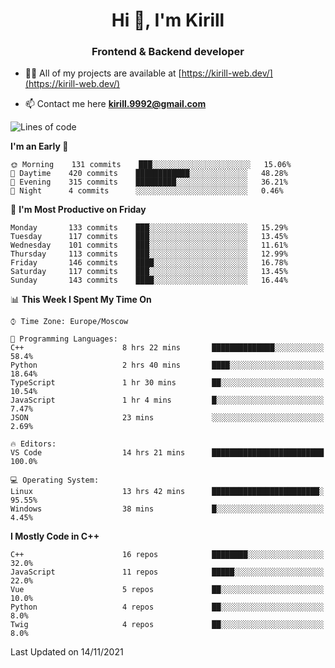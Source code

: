 <h1 align="center">Hi 👋, I'm Kirill</h1>
<h3 align="center">Frontend & Backend developer</h3>

- 👨‍💻 All of my projects are available at [https://kirill-web.dev/](https://kirill-web.dev/)

- 📫 Contact me here **kirill.9992@gmail.com**











<!--START_SECTION:waka-->
![Lines of code](https://img.shields.io/badge/From%20Hello%20World%20I%27ve%20Written-166769%20lines%20of%20code-blue)

**I'm an Early 🐤** 

```text
🌞 Morning    131 commits    ███░░░░░░░░░░░░░░░░░░░░░░   15.06% 
🌆 Daytime    420 commits    ████████████░░░░░░░░░░░░░   48.28% 
🌃 Evening    315 commits    █████████░░░░░░░░░░░░░░░░   36.21% 
🌙 Night      4 commits      ░░░░░░░░░░░░░░░░░░░░░░░░░   0.46%

```
📅 **I'm Most Productive on Friday** 

```text
Monday       133 commits    ███░░░░░░░░░░░░░░░░░░░░░░   15.29% 
Tuesday      117 commits    ███░░░░░░░░░░░░░░░░░░░░░░   13.45% 
Wednesday    101 commits    ███░░░░░░░░░░░░░░░░░░░░░░   11.61% 
Thursday     113 commits    ███░░░░░░░░░░░░░░░░░░░░░░   12.99% 
Friday       146 commits    ████░░░░░░░░░░░░░░░░░░░░░   16.78% 
Saturday     117 commits    ███░░░░░░░░░░░░░░░░░░░░░░   13.45% 
Sunday       143 commits    ████░░░░░░░░░░░░░░░░░░░░░   16.44%

```


📊 **This Week I Spent My Time On** 

```text
⌚︎ Time Zone: Europe/Moscow

💬 Programming Languages: 
C++                      8 hrs 22 mins       ██████████████░░░░░░░░░░░   58.4% 
Python                   2 hrs 40 mins       ████░░░░░░░░░░░░░░░░░░░░░   18.64% 
TypeScript               1 hr 30 mins        ██░░░░░░░░░░░░░░░░░░░░░░░   10.54% 
JavaScript               1 hr 4 mins         █░░░░░░░░░░░░░░░░░░░░░░░░   7.47% 
JSON                     23 mins             ░░░░░░░░░░░░░░░░░░░░░░░░░   2.69%

🔥 Editors: 
VS Code                  14 hrs 21 mins      █████████████████████████   100.0%

💻 Operating System: 
Linux                    13 hrs 42 mins      ████████████████████████░   95.55% 
Windows                  38 mins             █░░░░░░░░░░░░░░░░░░░░░░░░   4.45%

```

**I Mostly Code in C++** 

```text
C++                      16 repos            ████████░░░░░░░░░░░░░░░░░   32.0% 
JavaScript               11 repos            █████░░░░░░░░░░░░░░░░░░░░   22.0% 
Vue                      5 repos             ██░░░░░░░░░░░░░░░░░░░░░░░   10.0% 
Python                   4 repos             ██░░░░░░░░░░░░░░░░░░░░░░░   8.0% 
Twig                     4 repos             ██░░░░░░░░░░░░░░░░░░░░░░░   8.0%

```



 Last Updated on 14/11/2021
<!--END_SECTION:waka-->
